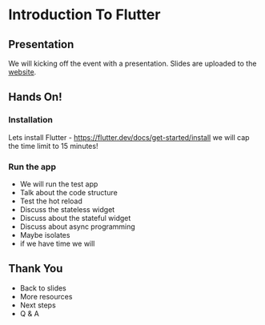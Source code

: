 # Introduction To Flutter

## Presentation

We will kicking off the event with a presentation. Slides are uploaded to the [website](https://awesome-hoover-a04460.netlify.app).

## Hands On!

### Installation

Lets install Flutter - https://flutter.dev/docs/get-started/install
we will cap the time limit to 15 minutes!

### Run the app

- We will run the test app
- Talk about the code structure
- Test the hot reload
- Discuss the stateless widget
- Discuss about the stateful widget
- Discuss about async programming
- Maybe isolates
- if we have time we will

## Thank You

- Back to slides
- More resources
- Next steps
- Q & A
